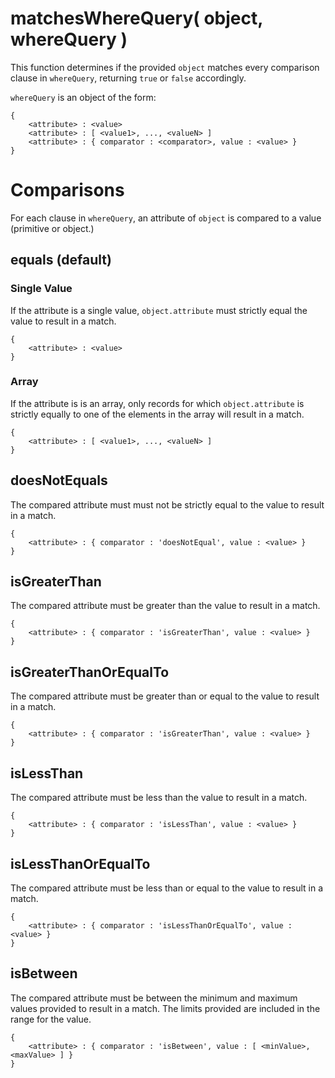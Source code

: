 # matchesWhereQuery( object, whereQuery )

This function determines if the provided `object` matches every comparison clause in `whereQuery`, returning `true` or `false` accordingly.

`whereQuery` is an object of the form:


```
{
	<attribute> : <value>
	<attribute> : [ <value1>, ..., <valueN> ]
	<attribute> : { comparator : <comparator>, value : <value> }
}
```

# Comparisons
For each clause in `whereQuery`, an attribute of `object` is compared to a value (primitive or object.)

## equals (default)
### Single Value
If the attribute is a single value, `object.attribute` must strictly equal the value to result in a match.

```
{
	<attribute> : <value>
}
```

### Array
If the attribute is is an array, only records for which `object.attribute` is strictly equally to one of the elements in the array will result in a match.

```
{
	<attribute> : [ <value1>, ..., <valueN> ]
}
```

## doesNotEquals
The compared attribute must must not be strictly equal to the value to result in a match.

```
{
	<attribute> : { comparator : 'doesNotEqual', value : <value> }
}
```

## isGreaterThan
The compared attribute must be greater than the value to result in a match.
```
{
	<attribute> : { comparator : 'isGreaterThan', value : <value> }
}
```

## isGreaterThanOrEqualTo
The compared attribute must be greater than or equal to the value to result in a match.

```
{
	<attribute> : { comparator : 'isGreaterThan', value : <value> }
}
```

## isLessThan
The compared attribute must be less than the value to result in a match.

```
{
	<attribute> : { comparator : 'isLessThan', value : <value> }
}
```

## isLessThanOrEqualTo
The compared attribute must be less than or equal to the value to result in a match.
```
{
	<attribute> : { comparator : 'isLessThanOrEqualTo', value : <value> }
}
```

## isBetween
The compared attribute must be between the minimum and maximum values provided to result in a match. The limits provided are included in the range for the value. 

```
{
	<attribute> : { comparator : 'isBetween', value : [ <minValue>, <maxValue> ] }
}
```
